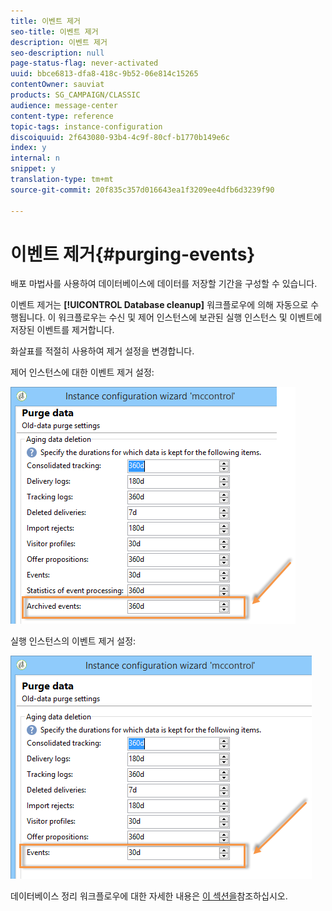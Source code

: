 ```yaml
---
title: 이벤트 제거
seo-title: 이벤트 제거
description: 이벤트 제거
seo-description: null
page-status-flag: never-activated
uuid: bbce6813-dfa8-418c-9b52-06e814c15265
contentOwner: sauviat
products: SG_CAMPAIGN/CLASSIC
audience: message-center
content-type: reference
topic-tags: instance-configuration
discoiquuid: 2f643080-93b4-4c9f-80cf-b1770b149e6c
index: y
internal: n
snippet: y
translation-type: tm+mt
source-git-commit: 20f835c357d016643ea1f3209ee4dfb6d3239f90

---
```



# 이벤트 제거{#purging-events}

배포 마법사를 사용하여 데이터베이스에 데이터를 저장할 기간을 구성할 수 있습니다.

이벤트 제거는 **[!UICONTROL Database cleanup]** 워크플로우에 의해 자동으로 수행됩니다. 이 워크플로우는 수신 및 제어 인스턴스에 보관된 실행 인스턴스 및 이벤트에 저장된 이벤트를 제거합니다.

화살표를 적절히 사용하여 제거 설정을 변경합니다.

제어 인스턴스에 대한 이벤트 제거 설정:

![](assets/messagecenter_delete_events_001.png)

실행 인스턴스의 이벤트 제거 설정:

![](assets/messagecenter_delete_events_002.png)

데이터베이스 정리 워크플로우에 대한 자세한 내용은 [이 섹션을](../../production/using/database-cleanup-workflow.md)참조하십시오.
